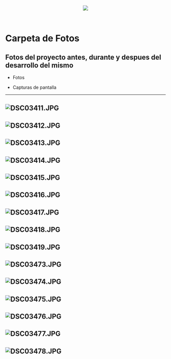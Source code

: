 <br/>
<p align="center">
  <img src="https://avatars2.githubusercontent.com/u/15052789?v=3&s=200">
</p>
<br/>

# Carpeta de Fotos

## Fotos del proyecto antes, durante y despues del desarrollo del mismo

* Fotos

* Capturas de pantalla

---
![DSC03411.JPG](/Fotos/DSC03411.JPG)
---
![DSC03412.JPG](/Fotos/DSC03412.JPG)
---
![DSC03413.JPG](/Fotos/DSC03413.JPG)
---
![DSC03414.JPG](/Fotos/DSC03414.JPG)
---
![DSC03415.JPG](/Fotos/DSC03415.JPG)
---
![DSC03416.JPG](/Fotos/DSC03416.JPG)
---
![DSC03417.JPG](/Fotos/DSC03417.JPG)
---
![DSC03418.JPG](/Fotos/DSC03418.JPG)
---
![DSC03419.JPG](/Fotos/DSC03419.JPG)
---
![DSC03473.JPG](/Fotos/DSC03473.JPG)
---
![DSC03474.JPG](/Fotos/DSC03474.JPG)
---
![DSC03475.JPG](/Fotos/DSC03475.JPG)
---
![DSC03476.JPG](/Fotos/DSC03476.JPG)
---
![DSC03477.JPG](/Fotos/DSC03477.JPG)
---
![DSC03478.JPG](/Fotos/DSC03478.JPG)
---
